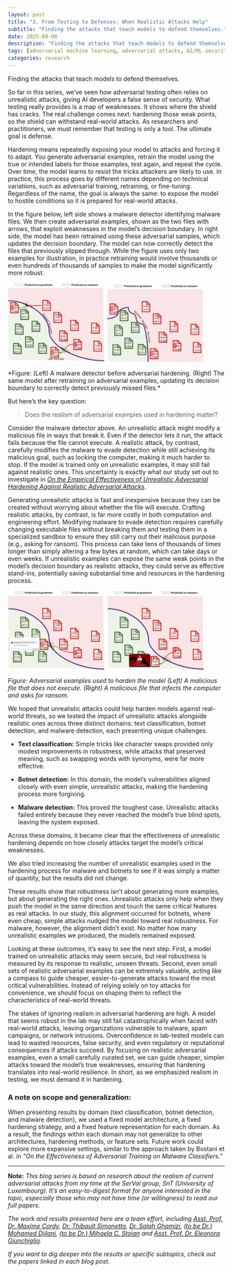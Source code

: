 ```yaml
---
layout: post
title: "3. From Testing to Defenses: When Realistic Attacks Help"
subtitle: "Finding the attacks that teach models to defend themselves."
date: 2025-09-08
description: "Finding the attacks that teach models to defend themselves."
tags: [adversarial machine learning, adversarial attacks, AI/ML security]
categories: research
---
```



Finding the attacks that teach models to defend themselves.  

So far in this series, we’ve seen how adversarial testing often relies on unrealistic attacks, giving AI developers a false sense of security. What testing really provides is a map of weaknesses. It shows where the shield has cracks. The real challenge comes next: hardening those weak points, so the shield can withstand real-world attacks. As researchers and practitioners, we must remember that testing is only a tool. The ultimate goal is defense.  

Hardening means repeatedly exposing your model to attacks and forcing it to adapt. You generate adversarial examples, retrain the model using the true or intended labels for those examples, test again, and repeat the cycle. Over time, the model learns to resist the tricks attackers are likely to use. In practice, this process goes by different names depending on technical variations, such as adversarial training, retraining, or fine-tuning. Regardless of the name, the goal is always the same: to expose the model to hostile conditions so it is prepared for real-world attacks.  

In the figure below, left side shows a malware detector identifying malware files. We then create adversarial examples, shown as the two files with arrows, that exploit weaknesses in the model’s decision boundary. In right side, the model has been retrained using these adversarial samples, which updates the decision boundary. The model can now correctly detect the files that previously slipped through. While the figure uses only two examples for illustration, in practice retraining would involve thousands or even hundreds of thousands of samples to make the model significantly more robust.  

<p float="left">
  <img src="assets/img/series/unhardened_model.png" alt="Image 1" width="45%" />
  <img src="assets/img/series/hardened_model.png" alt="Image 2" width="45%" />
</p>
*Figure: (Left) A malware detector before adversarial hardening. (Right) The same model after retraining on adversarial examples, updating its decision boundary to correctly detect previously missed files.*



But here’s the key question:  
> Does the realism of adversarial examples used in hardening matter? 

Consider the malware detector above. An unrealistic attack might modify a malicious file in ways that break it. Even if the detector lets it run, the attack fails because the file cannot execute. A realistic attack, by contrast, carefully modifies the malware to evade detection while still achieving its malicious goal, such as locking the computer, making it much harder to stop. If the model is trained only on unrealistic examples, it may still fail against realistic ones. This uncertainty is exactly what our study set out to investigate in _[On the Empirical Effectiveness of Unrealistic Adversarial Hardening Against Realistic Adversarial Attacks](https://ieeexplore.ieee.org/document/10179316)_.  


Generating unrealistic attacks is fast and inexpensive because they can be created without worrying about whether the file will execute. Crafting realistic attacks, by contrast, is far more costly in both computation and engineering effort. Modifying malware to evade detection requires carefully changing executable files without breaking them and testing them in a specialized sandbox to ensure they still carry out their malicious purpose (e.g., asking for ransom). This process can take tens of thousands of times longer than simply altering a few bytes at random, which can take days or even weeks. If unrealistic examples can expose the same weak points in the model’s decision boundary as realistic attacks, they could serve as effective stand-ins, potentially saving substantial time and resources in the hardening process.  


<p float="left">
  <img src="assets/img/series/unrealistic_example.png" alt="Image 1" width="45%" />
  <img src="assets/img/series/realistic_example.png" alt="Image 2" width="45%" />
</p>

*Figure: Adversarial examples used to harden the model (Left) A malicious file that does not execute. (Right) A malicious file that infects the computer and asks for ransom.*

We hoped that unrealistic attacks could help harden models against real-world threats, so we tested the impact of unrealistic attacks alongside realistic ones across three distinct domains: text classification, botnet detection, and malware detection, each presenting unique challenges.  

- **Text classification:** Simple tricks like character swaps provided only modest improvements in robustness, while attacks that preserved meaning, such as swapping words with synonyms, were far more effective.  

- **Botnet detection:** In this domain, the model’s vulnerabilities aligned closely with even simple, unrealistic attacks, making the hardening process more forgiving.  

- **Malware detection:** This proved the toughest case. Unrealistic attacks failed entirely because they never reached the model’s true blind spots, leaving the system exposed.  

Across these domains, it became clear that the effectiveness of unrealistic hardening depends on how closely attacks target the model’s critical weaknesses.  

We also tried increasing the number of unrealistic examples used in the hardening process for malware and botnets to see if it was simply a matter of quantity, but the results did not change.  

These results show that robustness isn’t about generating more examples, but about generating the right ones. Unrealistic attacks only help when they push the model in the same direction and touch the same critical features as real attacks. In our study, this alignment occurred for botnets, where even cheap, simple attacks nudged the model toward real robustness. For malware, however, the alignment didn’t exist. No matter how many unrealistic examples we produced, the models remained exposed.  

Looking at these outcomes, it’s easy to see the next step. First, a model trained on unrealistic attacks may seem secure, but real robustness is measured by its response to realistic, unseen threats. Second, even small sets of realistic adversarial examples can be extremely valuable, acting like a compass to guide cheaper, easier-to-generate attacks toward the most critical vulnerabilities. Instead of relying solely on toy attacks for convenience, we should focus on shaping them to reflect the characteristics of real-world threats.  

The stakes of ignoring realism in adversarial hardening are high. A model that seems robust in the lab may still fail catastrophically when faced with real-world attacks, leaving organizations vulnerable to malware, spam campaigns, or network intrusions. Overconfidence in lab-tested models can lead to wasted resources, false security, and even regulatory or reputational consequences if attacks succeed. By focusing on realistic adversarial examples, even a small carefully curated set, we can guide cheaper, simpler attacks toward the model’s true weaknesses, ensuring that hardening translates into real-world resilience. In short, as we emphasized realism in testing, we must demand it in hardening.  

### A note on scope and generalization:

When presenting results by domain (text classification, botnet detection, and malware detection), we used a fixed model architecture, a fixed hardening strategy, and a fixed feature representation for each domain. As a result, the findings within each domain may not generalize to other architectures, hardening methods, or feature sets. Future work could explore more expansive settings, similar to the approach taken by Bostani et al. in *“On the Effectiveness of Adversarial Training on Malware Classifiers.”*

---

**Note:** 
_This blog series is based on research about the realism of current adversarial attacks from my time at the SerVal group, SnT (University of Luxembourg). It’s an easy-to-digest format for anyone interested in the topic, especially those who may not have time (or willingness) to read our full papers._

_The work and results presented here are a team effort, including  [Asst. Prof. Dr. Maxime Cordy](https://maxcordy.github.io/), [Dr. Thibault Simonetto](https://scholar.google.com/citations?user=4RhGnOoAAAAJ&hl=en&oi=ao), [Dr. Salah Ghamizi](https://scholar.google.com/citations?user=UcvKgR0AAAAJ&hl=fr), [(to be Dr.) Mohamed Djilani](https://scholar.google.com/citations?user=KcGsVdIAAAAJ&hl=fr&oi=ao), [(to be Dr.) Mihaela C. Stoian](https://mihaela-stoian.github.io/) and [Asst. Prof. Dr. Eleonora Giunchiglia](https://egiunchiglia.github.io/)._
 
_If you want to dig deeper into the results or specific subtopics, check out the papers linked in each blog post._
